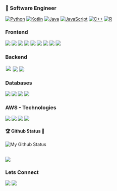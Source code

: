 
### 📝  Software Engineer 


<!--
<table> 
 <tbody>
  <tr valign="top">
    <td width="25%" align="center">
      <br><h3><a href="https://rideamtech.com">Rideam Technologies</a></h3>
        <img height="64px" src="https://rideamtech.com/assets/img/ico.png">
      	<br>
      	<p>
          Dedicated to innovation & research, with focus on Custom and Enterprise Software Solutions, Web 	  		Design, Mobile Apps, IoT and Embedded Systems
      </p>
     </td>
  </tr>
  </tbody>
</table>
-->



<!-- ### Tech Stack -->

<!-- <table style="border: none">
  <tbody>
    <tr valign="top">
       <td width="25%" align="center">
        <br><span>Python</span><br><br>
        <img height="64px" src="https://cdn.svgporn.com/logos/python.svg"><br>
      </td>
      <td width="25%" align="center">
        <br><span>Java</span><br><br>
        <img height="64px" src="https://cdn.svgporn.com/logos/java.svg"><br>
      </td>
      <td width="25%" align="center">
        <br><span>Kotlin</span><br><br>
        <img height="64px" src="https://cdn.svgporn.com/logos/kotlin.svg"><br>
      </td>
      <td width="25%" align="center">
        <br><span>Javascript</span><br><br>
        <img height="64px" src="https://cdn.svgporn.com/logos/javascript.svg"><br>
      </td>
    </tr>
    <tr valign="top">
        <td width="25%" align="center">
         <br><span>C++</span><br><br>
         <img height="64px" src="https://cdn.svgporn.com/logos/c-plusplus.svg"><br>
       </td>
       <td width="25%" align="center">
         <br><span>HTML5</span><br><br>
         <img height="64px" src="https://cdn.svgporn.com/logos/html-5.svg"><br>
       </td>
       <td width="25%" align="center">
         <br><span>CSS3</span><br><br>
         <img height="64px" src="https://cdn.svgporn.com/logos/css-3.svg"><br>
       </td>
       <td width="25%" align="center">
         <br><span>Ruby</span><br><br>
         <img height="64px" src="https://cdn.svgporn.com/logos/ruby.svg"><br>
       </td>
     </tr>
    <tr valign="top">
      <td width="25%" align="center">
        <br><span>Bootstrap</span><br><br>
        <img height="64px" src="https://cdn.svgporn.com/logos/bootstrap.svg"><br>
      </td>
      <td width="25%" align="center">
        <br><span>Flutter</span><br><br>
        <img height="64px" src="https://cdn.svgporn.com/logos/flutter.svg"><br>
      </td>
      <td width="25%" align="center">
        <br><span>Vue</span><br><br>
        <img height="64px" src="https://cdn.svgporn.com/logos/vue.svg"><br>
      </td>
      <td width="25%" align="center">
        <br><span>Ionic</span><br><br>
        <img height="64px" src="https://cdn.svgporn.com/logos/ionic.svg"><br>
      </td>
    </tr>
    <tr valign="top">
      <td width="25%" align="center">
        <br><span>Heroku</span><br><br>
        <img height="64px" src="https://cdn.svgporn.com/logos/heroku-icon.svg"><br>
      </td>
      <td width="25%" align="center">
        <br><span>Git</span><br><br>
        <img height="64px" src="https://cdn.svgporn.com/logos/git.svg"><br>
      </td>
      <td width="25%" align="center">
        <br><span>Firebase</span><br><br>
        <img height="64px" src="https://cdn.svgporn.com/logos/firebase.svg"><br>
      </td>
      <td width="25%" align="center">
        <br><span>Netlify</span><br><br>
        <img height="64px" src="https://cdn.svgporn.com/logos/netlify.svg"><br>
      </td>
    </tr>
  </tbody>
</table> -->


<!-- 
### Tools -->

<!-- <table style="border: none">
  <tbody>
    <tr valign="top">
       <td width="20%" align="center">
        <br><span>Pycharm</span><br><br>
        <img height="64px" src="https://cdn.svgporn.com/logos/pycharm.svg">
      </td>
      <td width="20%" align="center">
        <br><span>Intellij</span><br><br>
        <img height="64px" src="https://cdn.svgporn.com/logos/intellij-idea.svg">
      </td>
      <td width="20%" align="center">
        <br><span>Webstorm</span><br><br>
        <img height="64px" src="https://cdn.svgporn.com/logos/webstorm.svg">
      </td>
      <td width="20%" align="center">
        <br><span>RubyMine</span><br><br>
        <img height="64px" src="https://cdn.svgporn.com/logos/rubymine.svg">
      </td>
      <td width="20%" align="center">
         <br><span>Postman</span><br><br>
         <img height="64px" src="https://cdn.svgporn.com/logos/postman.svg">
       </td>
    </tr>
 </tbody>
</table>
 -->
 
 
[![Python](https://img.shields.io/badge/Python-yellow?style=flat&logo=python&logoColor=white&link=https://github.com/rideam)](https://github.com/rideam)
[![Kotlin](https://img.shields.io/badge/Kotlin-blue?style=flat&logo=kotlin&logoColor=white&link=https://github.com/rideam)](https://github.com/rideam)
[![Java](https://img.shields.io/badge/Java-orange?style=flat&logo=java&logoColor=white&link=https://github.com/rideam)](https://github.com/rideam)
[![JavaScript](https://img.shields.io/badge/-JavaScript-black?style=flat&logo=javascript&link=https://github.com/rideam)](https://github.com/rideam) 
[![C++](https://img.shields.io/badge/-C++-00599C?style=flat&logo=cplusplus&link=https://github.com/rideam)](https://github.com/rideam)
[![R](https://img.shields.io/badge/-R-blue?style=flat&logo=r&link=https://github.com/rideam)](https://github.com/rideam)


### Frontend
<img src="https://img.shields.io/badge/javascript%20-%23323330.svg?&style=flat&logo=javascript&logoColor=%23F7DF1E"/>&nbsp;<img src="https://img.shields.io/badge/html5%20-%23E34F26.svg?&style=flat&logo=html5&logoColor=white"/>&nbsp;<img src="https://img.shields.io/badge/css3%20-%231572B6.svg?&style=flat&logo=css3&logoColor=white"/>&nbsp;<img src="https://img.shields.io/badge/react%20-%2320232a.svg?&style=flat&logo=react&logoColor=%2361DAFB"/>&nbsp;<img src="https://img.shields.io/badge/bootstrap%20-%23563D7C.svg?&style=flat&logo=bootstrap&logoColor=white"/>&nbsp;<img src="https://img.shields.io/badge/material%20ui%20-%230081CB.svg?&style=flat&logo=material-ui&logoColor=white"/>&nbsp;<img src="https://img.shields.io/badge/redux%20-%23593d88.svg?&style=flat&logo=redux&logoColor=white"/>&nbsp;<img src="https://img.shields.io/badge/jquery%20-%230769AD.svg?&style=flat&logo=jquery&logoColor=white"/>&nbsp;<img src="https://img.shields.io/badge/NextJs%20-%238969AD.svg?&style=flat&logo=nextdotjs&logoColor=white"/>


### Backend
<img style="margin:2px;" src="https://img.shields.io/badge/node.js%20-%2343853D.svg?&style=flat&logo=node.js&logoColor=white"/>&nbsp;<img src="https://img.shields.io/badge/express.js%20-%23404d59.svg?&style=flat&logo=express&logoColor=white"/>&nbsp;<img src="https://img.shields.io/badge/NextJs-%238969AD.svg?&style=flat&logo=nextdotjs&logoColor=white"/>

### Databases
<img src="https://img.shields.io/badge/MySql-%23000000.svg?&style=flat&logo=mysql&logoColor=white"/>&nbsp;<img src="https://img.shields.io/badge/PostgreSql-%29900000.svg?&style=flat&logo=postgresql&logoColor=white"/>&nbsp;<img src="https://img.shields.io/badge/MongoDB-%23009900.svg?&style=flat&logo=mongodb&logoColor=white"/>&nbsp;<img src="https://img.shields.io/badge/DynamoDB-%23789900.svg?&style=flat&logo=amazonaws&logoColor=white"/>&nbsp;

### AWS - Technologies
<img src="https://img.shields.io/badge/-AWS-orange?style=flat&logo=amazonaws"/>&nbsp;<img src="https://img.shields.io/badge/Fargate-%29120000.svg?&style=flat&logo=amazonaws&logoColor=white"/>&nbsp;<img src="https://img.shields.io/badge/Cloud9-%23709900.svg?&style=flat&logo=amazonaws&logoColor=white"/>&nbsp;<img src="https://img.shields.io/badge/DynamoDB-%23789900.svg?&style=flat&logo=amazonaws&logoColor=white"/>&nbsp;



#### 🏆 Github Status 👀 
![My Github Status](https://github-readme-stats.vercel.app/api?username=rideam&show_icons=true&hide_border=true&count_private=true)

<br>
<a href="https://github.com/rideam">
  <img align="center" src="https://github-readme-stats.vercel.app/api/top-langs/?username=rideam&layout=compact" />
</a>
<br>

### Lets Connect
<div><a href="https://github.com/rideam"><img src="https://img.shields.io/badge/github%20-%23121011.svg?&style=flat&logo=github&logoColor=white"/></a> <a href="https://www.linkedin.com/in/tatenda-muvhu/"><img src="https://img.shields.io/badge/linkedin%20-%230077B5.svg?&style=flat&logo=linkedin&logoColor=white"/></a>
</div>



